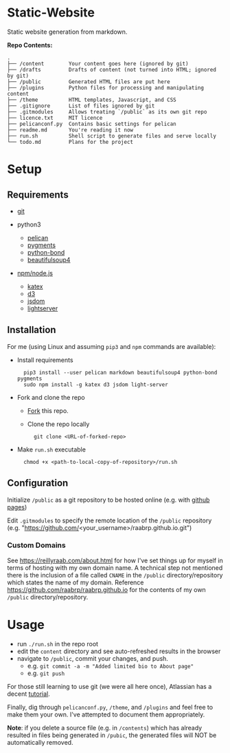 # Static-Website

Static website generation from markdown.

**Repo Contents:**

```
.
├── /content        Your content goes here (ignored by git)
├── /drafts         Drafts of content (not turned into HTML; ignored by git) 
├── /public         Generated HTML files are put here
├── /plugins        Python files for processing and manipulating content
├── /theme          HTML templates, Javascript, and CSS
├── .gitignore      List of files ignored by git
├── .gitmodules     Allows treating `/public` as its own git repo
├── licence.txt     MIT licence
├── pelicanconf.py  Contains basic settings for pelican
├── readme.md       You're reading it now
├── run.sh          Shell script to generate files and serve locally
└── todo.md         Plans for the project
```

# Setup

## Requirements

* [git](https://www.atlassian.com/git/tutorials/install-git)

* python3
    * [pelican](http://docs.getpelican.com/en/3.6.3/install.html)
    * [pygments](http://pygments.org/)
    * [python-bond](https://www.thregr.org/~wavexx/software/python-bond/)
    * [beautifulsoup4](https://www.crummy.com/software/BeautifulSoup/bs4/doc/)

* [npm/node.js](https://www.npmjs.com/get-npm)
    * [katex](https://github.com/Khan/KaTeX)
    * [d3](https://d3js.org)
    * [jsdom](https://github.com/jsdom/jsdom)
    * [lightserver](https://www.npmjs.com/package/light-server)

## Installation

For me (using Linux and assuming `pip3` and `npm` commands are available):

* Install requirements

        pip3 install --user pelican markdown beautifulsoup4 python-bond pygments
        sudo npm install -g katex d3 jsdom light-server

* Fork and clone the repo

    * [Fork](https://github.com/login?return_to=%2Fraabrp%2Frraabblog) this repo.

    * Clone the repo locally
    
            git clone <URL-of-forked-repo>

* Make `run.sh` executable

        chmod +x <path-to-local-copy-of-repository>/run.sh
        
## Configuration

Initialize `/public` as a git repository to be hosted online (e.g. with [github 
pages](https://pages.github.com))

Edit `.gitmodules` to specify the remote location of the `/public` repository
(e.g. "https://github.com/<your_username>/raabrp.github.io.git")

### Custom Domains

See https://reillyraab.com/about.html for how I've set things up for myself in
terms of hosting with my own domain name. A technical step not mentioned there 
is the inclusion of a file called `CNAME` in the `/public` directory/repository
which states the name of my domain. Reference
https://github.com/raabrp/raabrp.github.io for the contents of my own `/public`
directory/repository.

# Usage

* run `./run.sh` in the repo root
* edit the `content` directory and see auto-refreshed results in the browser
* navigate to `/public`, commit your changes, and push.
    * e.g. `git commit -a -m "Added limited bio to About page"`
    * e.g. `git push`
    
For those still learning to use git (we were all here once), Atlassian has a 
decent [tutorial](https://www.atlassian.com/git/tutorials/saving-changes).

Finally, dig through `pelicanconf.py`, `/theme`, and `/plugins` and feel free to
make them your own. I've attempted to document them appropriately.

**Note**: if you delete a source file (e.g. in `/contents`) which has already
resulted in files being generated in `/pubic`, the generated files will NOT be
automatically removed.
